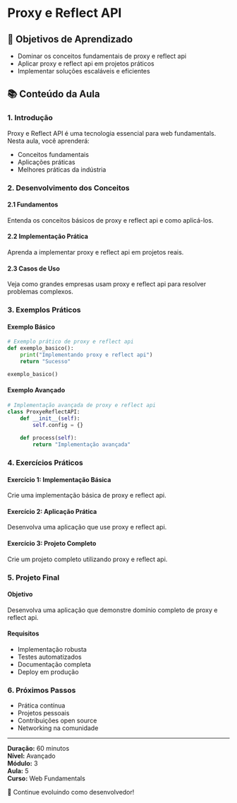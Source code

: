 # Proxy e Reflect API

## 🎯 Objetivos de Aprendizado
- Dominar os conceitos fundamentais de proxy e reflect api
- Aplicar proxy e reflect api em projetos práticos
- Implementar soluções escaláveis e eficientes

## 📚 Conteúdo da Aula

### 1. Introdução
Proxy e Reflect API é uma tecnologia essencial para web fundamentals. Nesta aula, você aprenderá:

- Conceitos fundamentais
- Aplicações práticas
- Melhores práticas da indústria

### 2. Desenvolvimento dos Conceitos

#### 2.1 Fundamentos
Entenda os conceitos básicos de proxy e reflect api e como aplicá-los.

#### 2.2 Implementação Prática
Aprenda a implementar proxy e reflect api em projetos reais.

#### 2.3 Casos de Uso
Veja como grandes empresas usam proxy e reflect api para resolver problemas complexos.

### 3. Exemplos Práticos

#### Exemplo Básico
```python
# Exemplo prático de proxy e reflect api
def exemplo_basico():
    print("Implementando proxy e reflect api")
    return "Sucesso"

exemplo_basico()
```

#### Exemplo Avançado
```python
# Implementação avançada de proxy e reflect api
class ProxyeReflectAPI:
    def __init__(self):
        self.config = {}
    
    def process(self):
        return "Implementação avançada"
```

### 4. Exercícios Práticos

#### Exercício 1: Implementação Básica
Crie uma implementação básica de proxy e reflect api.

#### Exercício 2: Aplicação Prática
Desenvolva uma aplicação que use proxy e reflect api.

#### Exercício 3: Projeto Completo
Crie um projeto completo utilizando proxy e reflect api.

### 5. Projeto Final

#### Objetivo
Desenvolva uma aplicação que demonstre domínio completo de proxy e reflect api.

#### Requisitos
- Implementação robusta
- Testes automatizados
- Documentação completa
- Deploy em produção

### 6. Próximos Passos

- Prática contínua
- Projetos pessoais
- Contribuições open source
- Networking na comunidade

---

**Duração:** 60 minutos  
**Nível:** Avançado  
**Módulo:** 3  
**Aula:** 5  
**Curso:** Web Fundamentals

🎉 Continue evoluindo como desenvolvedor!
